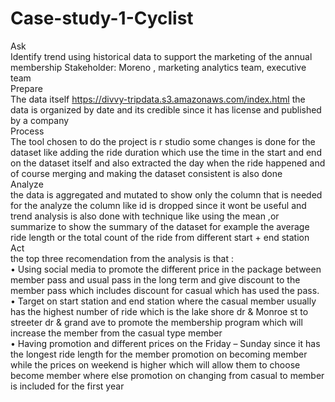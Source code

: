 # Case-study-1-Cyclist
Ask <br>
  Identify trend using historical data to support the marketing of the annual membership 
Stakeholder: Moreno , marketing analytics team, executive team <br>
Prepare <br>
  The data itself https://divvy-tripdata.s3.amazonaws.com/index.html the data is organized by date and its credible since it has license and published by a company <br>
 Process <br>
  The tool chosen to do the project is r studio some changes is done for the dataset like adding the ride duration which use the time in the start and end on the dataset itself and also extracted the day when the ride happened 
 and of course merging and making the dataset consistent is also done <br>
 Analyze <br>
  the data is aggregated and mutated to show only the column that is needed for the analyze the column like id is dropped since it wont be useful and trend analysis is also done with technique like using the mean ,or summarize to show the summary of the dataset for example the average ride length or the total count of the ride from different start + end station <br>
 Act <br>
  the top three recomendation from the analysis is that : <br>
•	Using social media to promote the different price in the package between member pass and usual pass in the long term and give discount to the member pass which includes discount for casual which has used the pass. <br>
•	Target on start station and end station where the casual member usually has the highest number of ride which is the lake shore dr & Monroe st to streeter dr & grand ave to promote the membership program which will increase the member from the casual type member <br>
•	Having promotion and different prices on the Friday – Sunday since it has the longest ride length for the member promotion on becoming member while the prices on weekend is higher which will allow them to choose become member where else promotion on changing from casual to member is included for the first year

